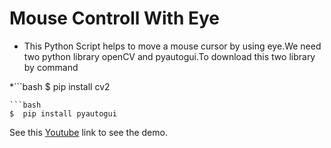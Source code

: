 # Mouse Controll With Eye



* This Python Script helps to move a mouse cursor by using eye.We need two python library openCV and pyautogui.To download this two library by command



*```bash
$  pip install cv2
```
```bash
$  pip install pyautogui
```

See this [Youtube](https://youtu.be/S0y8dxwbJzY) link to see the demo.
